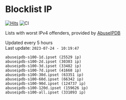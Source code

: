 # Blocklist IP

[![Hits](https://hits.seeyoufarm.com/api/count/incr/badge.svg?url=https%3A%2F%2Fgithub.com%2Fborestad%2Fblocklist-ip%2F&count_bg=%2379C83D&title_bg=%23555555&icon=&icon_color=%23E7E7E7&title=hits&edge_flat=false)](https://hits.seeyoufarm.com)  ![CI](https://img.shields.io/github/workflow/status/borestad/blocklist-ip/CI?style=flat-square)

Lists with worst IPv4 offenders, provided by [AbuseIPDB](https://www.abuseipdb.com/)

<!-- FOOTER-PLACEHOLDER -->
Updated every 5 hours<br>
Last update: `2023-07-24 - 10:19:47`
```
abuseipdb-s100-1d.ipset (25529 ip)
abuseipdb-s100-2d.ipset (30303 ip)
abuseipdb-s100-3d.ipset (33482 ip)
abuseipdb-s100-7d.ipset (41668 ip)
abuseipdb-s100-30d.ipset (63351 ip)
abuseipdb-s100-60d.ipset (66342 ip)
abuseipdb-s100-90d.ipset (124737 ip)
abuseipdb-s100-120d.ipset (159626 ip)
abuseipdb-s100-all.ipset (331093 ip)
```
